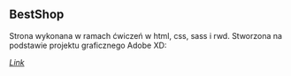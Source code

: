 
## BestShop

Strona wykonana w ramach ćwiczeń w html, css, sass i rwd.
Stworzona na podstawie projektu graficznego Adobe XD:

[*Link*](https://xd.adobe.com/view/31804ad0-5f57-46e0-6edf-a5f54c37078a-47b1/grid/)
